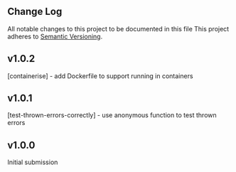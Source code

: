 ## Change Log
All notable changes to this project to be documented in this file
This project adheres to [Semantic Versioning](http://semver.org/).

## v1.0.2
[containerise] - add Dockerfile to support running in containers

## v1.0.1
[test-thrown-errors-correctly] - use anonymous function to test thrown errors

## v1.0.0
Initial submission